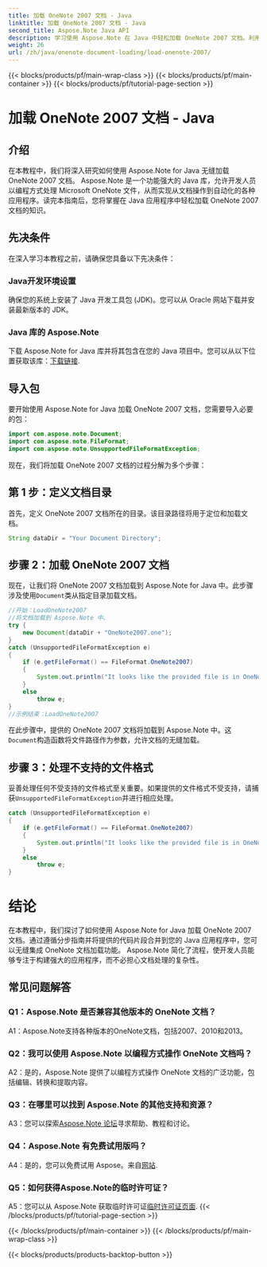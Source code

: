```yaml
---
title: 加载 OneNote 2007 文档 - Java
linktitle: 加载 OneNote 2007 文档 - Java
second_title: Aspose.Note Java API
description: 学习使用 Aspose.Note 在 Java 中轻松加载 OneNote 2007 文档。利用 Aspose.Note 的强大功能提升您的 Java 应用程序能力。
weight: 26
url: /zh/java/onenote-document-loading/load-onenote-2007/
---
```


{{< blocks/products/pf/main-wrap-class >}}
{{< blocks/products/pf/main-container >}}
{{< blocks/products/pf/tutorial-page-section >}}

# 加载 OneNote 2007 文档 - Java

## 介绍

在本教程中，我们将深入研究如何使用 Aspose.Note for Java 无缝加载 OneNote 2007 文档。 Aspose.Note 是一个功能强大的 Java 库，允许开发人员以编程方式处理 Microsoft OneNote 文件，从而实现从文档操作到自动化的各种应用程序。读完本指南后，您将掌握在 Java 应用程序中轻松加载 OneNote 2007 文档的知识。

## 先决条件

在深入学习本教程之前，请确保您具备以下先决条件：

### Java开发环境设置

确保您的系统上安装了 Java 开发工具包 (JDK)。您可以从 Oracle 网站下载并安装最新版本的 JDK。

### Java 库的 Aspose.Note

下载 Aspose.Note for Java 库并将其包含在您的 Java 项目中。您可以从以下位置获取该库：[下载链接](https://releases.aspose.com/note/java/).

## 导入包

要开始使用 Aspose.Note for Java 加载 OneNote 2007 文档，您需要导入必要的包：

```java
import com.aspose.note.Document;
import com.aspose.note.FileFormat;
import com.aspose.note.UnsupportedFileFormatException;
```

现在，我们将加载 OneNote 2007 文档的过程分解为多个步骤：

## 第 1 步：定义文档目录

首先，定义 OneNote 2007 文档所在的目录。该目录路径将用于定位和加载文档。

```java
String dataDir = "Your Document Directory";
```

## 步骤 2：加载 OneNote 2007 文档

现在，让我们将 OneNote 2007 文档加载到 Aspose.Note for Java 中。此步骤涉及使用`Document`类从指定目录加载文档。

```java
//开始：LoadOneNote2007
//将文档加载到 Aspose.Note 中。
try {
    new Document(dataDir + "OneNote2007.one");
}
catch (UnsupportedFileFormatException e)
{
    if (e.getFileFormat() == FileFormat.OneNote2007)
    {
        System.out.println("It looks like the provided file is in OneNote 2007 format that is not supported.");
    }
    else
        throw e;
}
//示例结束：LoadOneNote2007
```

在此步骤中，提供的 OneNote 2007 文档将加载到 Aspose.Note 中。这`Document`构造函数将文件路径作为参数，允许文档的无缝加载。

## 步骤 3：处理不支持的文件格式

妥善处理任何不受支持的文件格式至关重要。如果提供的文件格式不受支持，请捕获`UnsupportedFileFormatException`并进行相应处理。

```java
catch (UnsupportedFileFormatException e)
{
    if (e.getFileFormat() == FileFormat.OneNote2007)
    {
        System.out.println("It looks like the provided file is in OneNote 2007 format that is not supported.");
    }
    else
        throw e;
}
```

# 结论

在本教程中，我们探讨了如何使用 Aspose.Note for Java 加载 OneNote 2007 文档。通过遵循分步指南并将提供的代码片段合并到您的 Java 应用程序中，您可以无缝集成 OneNote 文档加载功能。 Aspose.Note 简化了流程，使开发人员能够专注于构建强大的应用程序，而不必担心文档处理的复杂性。

## 常见问题解答

### Q1：Aspose.Note 是否兼容其他版本的 OneNote 文档？

A1：Aspose.Note支持各种版本的OneNote文档，包括2007、2010和2013。

### Q2：我可以使用 Aspose.Note 以编程方式操作 OneNote 文档吗？

A2：是的，Aspose.Note 提供了以编程方式操作 OneNote 文档的广泛功能，包括编辑、转换和提取内容。

### Q3：在哪里可以找到 Aspose.Note 的其他支持和资源？

 A3：您可以探索[Aspose.Note 论坛](https://forum.aspose.com/c/note/28)寻求帮助、教程和讨论。

### Q4：Aspose.Note 有免费试用版吗？

 A4：是的，您可以免费试用 Aspose。来自[网站](https://releases.aspose.com/).

### Q5：如何获得Aspose.Note的临时许可证？

 A5：您可以从 Aspose.Note 获取临时许可证[临时许可证页面](https://purchase.aspose.com/temporary-license/).
{{< /blocks/products/pf/tutorial-page-section >}}

{{< /blocks/products/pf/main-container >}}
{{< /blocks/products/pf/main-wrap-class >}}

{{< blocks/products/products-backtop-button >}}

